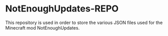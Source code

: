 # NotEnoughUpdates-REPO

This repository is used in order to store the various JSON files used for the Minecraft mod NotEnoughUpdates.
